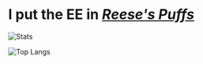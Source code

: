 # I put the EE in [*Reese's Puffs*](https://youtu.be/yvlLgYOcWxE)

![Stats](https://github-readme-stats.vercel.app/api?username=bykevinyang&show_icons=true&theme=tokyonight)

![Top Langs](https://github-readme-stats.vercel.app/api/top-langs/?username=anuraghazra)


<!--
**bykevinyang/bykevinyang** is a ✨ _special_ ✨ repository because its `README.md` (this file) appears on your GitHub profile.

Here are some ideas to get you started:

- 🔭 I’m currently working on ...
- 🌱 I’m currently learning ...
- 👯 I’m looking to collaborate on ...
- 🤔 I’m looking for help with ...
- 💬 Ask me about ...
- 📫 How to reach me: ...
- 😄 Pronouns: ...
- ⚡ Fun fact: ...
-->
